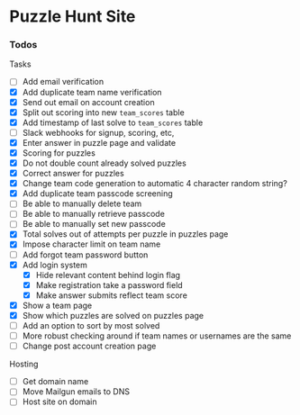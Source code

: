 # Puzzle Hunt Site


### Todos
Tasks
- [ ] Add email verification
- [X] Add duplicate team name verification
- [X] Send out email on account creation
- [X] Split out scoring into new `team_scores` table
- [X] Add timestamp of last solve to `team_scores` table
- [ ] Slack webhooks for signup, scoring, etc,
- [X] Enter answer in puzzle page and validate
- [X] Scoring for puzzles
- [X] Do not double count already solved puzzles
- [X] Correct answer for puzzles
- [X] Change team code generation to automatic 4 character random string?
- [X] Add duplicate team passcode screening
- [ ] Be able to manually delete team
- [ ] Be able to manually retrieve passcode
- [ ] Be able to manually set new passcode
- [X] Total solves out of attempts per puzzle in puzzles page
- [X] Impose character limit on team name
- [ ] Add forgot team password button
- [X] Add login system
  - [X] Hide relevant content behind login flag
  - [X] Make registration take a password field
  - [X] Make answer submits reflect team score
- [X] Show a team page
- [X] Show which puzzles are solved on puzzles page
- [ ] Add an option to sort by most solved
- [ ] More robust checking around if team names or usernames are the same
- [ ] Change post account creation page

Hosting
- [ ] Get domain name
- [ ] Move Mailgun emails to DNS
- [ ] Host site on domain
